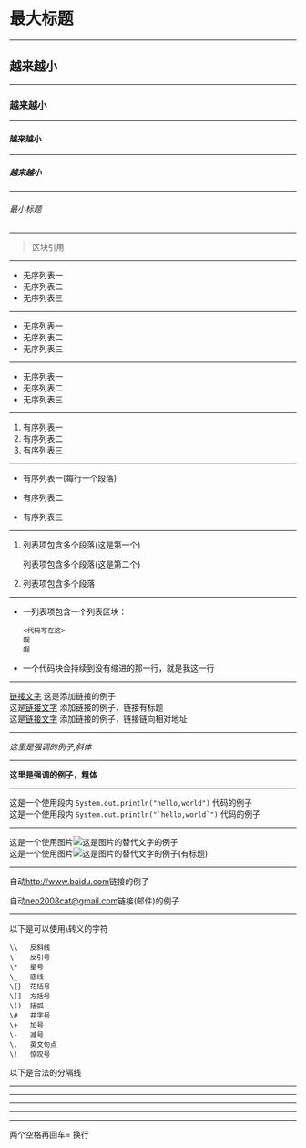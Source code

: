 # 最大标题
* * * 
## 越来越小
* * *
### 越来越小
* * *
#### 越来越小
* * * 
##### 越来越小
* * * 
###### 最小标题 
* * * 

> 区块引用
* * * 
* 无序列表一
* 无序列表二
* 无序列表三
* * * 
+ 无序列表一
+ 无序列表二
+ 无序列表三
* * * 
- 无序列表一
- 无序列表二
- 无序列表三
* * * 
1. 有序列表一
2. 有序列表二
3. 有序列表三
* * * 
* 有序列表一(每行一个段落)

* 有序列表二

* 有序列表三

* * * 
1.  列表项包含多个段落(这是第一个)
    
    列表项包含多个段落(这是第二个)
2.  列表项包含多个段落
* * * 
*   一列表项包含一个列表区块：

        <代码写在这>
        啊
        啊
* 一个代码块会持续到没有缩进的那一行，就是我这一行
* * * 
[链接文字](http://www.baidu.com/) 这是添加链接的例子  
这是[链接文字](http://www.baidu.com/ "这是我的标题") 添加链接的例子，链接有标题  
这是[链接文字](/introduce.md/) 添加链接的例子，链接链向相对地址

* * * 
*这里是强调的例子,斜体*
* * * 
**这里是强调的例子，粗体**
* * * 
这是一个使用段内 `System.out.println("hello,world")` 代码的例子  
这是一个使用段内 ``System.out.println("`hello,world`")`` 代码的例子

* * * 
这是一个使用图片![这是图片的替代文字](http://img8.photophoto.cn/20080807/0021033860157077_s.jpg)的例子  
这是一个使用图片![这是图片的替代文字](http://img8.photophoto.cn/20080807/0021033860157077_s.jpg "这是图片的标题")的例子(有标题)

* * * 
自动<http://www.baidu.com>链接的例子

自动<neo2008cat@gmail.com>链接(邮件)的例子

* * * 
以下是可以使用\\转义的字符

    \\   反斜线  
    \`   反引号  
    \*   星号  
    \_   底线  
    \{}  花括号  
    \[]  方括号  
    \()  括弧  
    \#   井字号  
    \+   加号  
    \-   减号  
    \.   英文句点  
    \!   惊叹号  

以下是合法的分隔线
* * *
***
*****
- - -
---------------------------------------

两个空格再回车= 换行